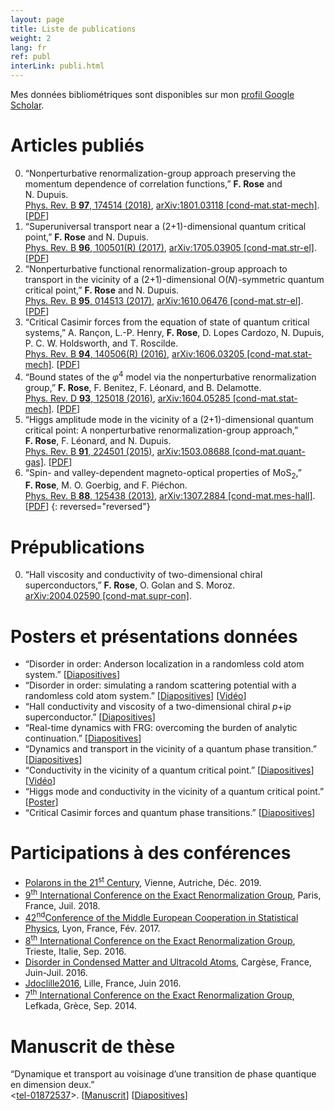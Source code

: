 ```yaml
---
layout: page
title: Liste de publications
weight: 2
lang: fr
ref: publ
interLink: publi.html
---
```


Mes données bibliométriques sont disponibles sur mon [profil Google Scholar](https://scholar.google.com/citations?user=Vw_RiCgAAAAJ).

# Articles publiés

0. “Nonperturbative renormalization-group approach preserving the momentum dependence of correlation functions,” **F.&nbsp;Rose** and N.&nbsp;Dupuis.  
[Phys. Rev. B **97**, 174514 (2018)](https://doi.org/10.1103/PhysRevB.97.174514), [arXiv:1801.03118 [cond-mat.stat-mech]](https://arxiv.org/abs/1801.03118). [[PDF]({{site.baseurl}}/docs/PhysRevB.97.174514.pdf)]
0. “Superuniversal transport near a (2+1)-dimensional quantum critical point,” **F.&nbsp;Rose** and N.&nbsp;Dupuis.  
 [Phys. Rev. B **96**, 100501(R) (2017)](https://dx.doi.org/10.1103/PhysRevB.96.100501), [arXiv:1705.03905 [cond-mat.str-el]](https://arxiv.org/abs/1705.03905). [[PDF]({{site.baseurl}}/docs/PhysRevB.96.100501.pdf)]
0. “Nonperturbative functional renormalization-group approach to transport in the vicinity of a (2+1)-dimensional O(*N*)-symmetric quantum critical point,” **F.&nbsp;Rose** and N.&nbsp;Dupuis.  
 [Phys. Rev. B **95**, 014513 (2017)](https://dx.doi.org/10.1103/PhysRevB.95.014513), [arXiv:1610.06476 [cond-mat.str-el]](https://arxiv.org/abs/1610.06476). [[PDF]({{site.baseurl}}/docs/PhysRevB.95.014513.pdf)]
0. “Critical Casimir forces from the equation of state of quantum critical systems,” A.&nbsp;Rançon, L.-P.&nbsp;Henry, **F.&nbsp;Rose**, D.&nbsp;Lopes&nbsp;Cardozo, N.&nbsp;Dupuis, P.&nbsp;C.&nbsp;W.&nbsp;Holdsworth, and T.&nbsp;Roscilde.  
 [Phys. Rev. B **94**, 140506(R) (2016)](https://dx.doi.org/10.1103/PhysRevB.94.140506), [arXiv:1606.03205 [cond-mat.stat-mech]](https://arxiv.org/abs/1606.03205). [[PDF]({{site.baseurl}}/docs/PhysRevB.94.140506.pdf)]
0. “Bound states of the *φ*<sup>4</sup> model via the nonperturbative renormalization group,” **F.&nbsp;Rose**, F.&nbsp;Benitez, F.&nbsp;Léonard, and B.&nbsp;Delamotte.  
 [Phys. Rev. D **93**, 125018 (2016)](https://dx.doi.org/10.1103/PhysRevD.93.125018), [arXiv:1604.05285 [cond-mat.stat-mech]](https://arxiv.org/abs/1604.05285). [[PDF]({{site.baseurl}}/docs/PhysRevD.93.125018.pdf)]
0. “Higgs amplitude mode in the vicinity of a (2+1)-dimensional quantum critical point: A nonperturbative renormalization-group approach,” **F.&nbsp;Rose**, F.&nbsp;Léonard, and N.&nbsp;Dupuis.  
 [Phys. Rev. B **91**, 224501 (2015)](https://dx.doi.org/10.1103/PhysRevB.91.224501), [arXiv:1503.08688 [cond-mat.quant-gas]](https://arxiv.org/abs/1503.08688). [[PDF]({{site.baseurl}}/docs/PhysRevB.91.224501.pdf)]
0. “Spin- and valley-dependent magneto-optical properties of MoS<sub>2</sub>,” **F.&nbsp;Rose**, M.&nbsp;O.&nbsp;Goerbig, and F.&nbsp;Piéchon.  
 [Phys. Rev. B **88**, 125438 (2013)](https://dx.doi.org/10.1103/PhysRevB.88.125438), [arXiv:1307.2884 [cond-mat.mes-hall]](https://arxiv.org/abs/1307.2884). [[PDF]({{site.baseurl}}/docs/PhysRevB.88.125438.pdf)]
{: reversed="reversed"}

# Prépublications

0.  “Hall viscosity and conductivity of two-dimensional chiral superconductors,” **F.&nbsp;Rose**, O.&nbsp;Golan and S.&nbsp;Moroz.  
[arXiv:2004.02590 [cond-mat.supr-con]](https://arxiv.org/abs/2004.02590).  

# Posters et présentations données

* “Disorder in order: Anderson localization in a randomless cold atom system.” [[Diapositives]({{site.baseurl}}/docs/rose_groupSem20.pdf)]
* “Disorder in order: simulating a random scattering potential with a randomless cold atom system.” [[Diapositives]({{site.baseurl}}/docs/rose_vienna19.pdf)] [[Vidéo](https://www.youtube.com/watch?v=3MMhnhb2H9Y)]
* “Hall conductivity and viscosity of a two-dimensional chiral *p*+i*p* superconductor.” [[Diapositives]({{site.baseurl}}/docs/rose_retreat19.pdf)]
* “Real-time dynamics with FRG: overcoming the burden of analytic continuation.” [[Diapositives]({{site.baseurl}}/docs/rose_erg18.pdf)]
* “Dynamics and transport in the vicinity of a quantum phase transition.” [[Diapositives]({{site.baseurl}}/docs/seminar_munchen.pdf)]
* “Conductivity in the vicinity of a quantum critical point.” [[Diapositives]({{site.baseurl}}/docs/rose_erg16.pdf)] [[Vidéo](https://indico.ictp.it/event/7608/session/2/contribution/42/material/video/0.link)]
* “Higgs mode and conductivity in the vicinity of a quantum critical point.” [[Poster]({{site.baseurl}}/docs/poster_cargese.pdf)]
* “Critical Casimir forces and quantum phase transitions.” [[Diapositives]({{site.baseurl}}/docs/rose_casimir.pdf)]

# Participations à des conférences

* [Polarons in the 21<sup>st</sup> Century](https://www.esi.ac.at/events/e25/), Vienne, Autriche, Déc. 2019.
* [9<sup>th</sup> International Conference on the Exact Renormalization Group](https://erg2018.sciencesconf.org), Paris, France, Juil. 2018.
* [42<sup>nd</sup>Conference of the Middle European Cooperation in Statistical Physics](https://meco42.sciencesconf.org), Lyon, France, Fév. 2017.
* [8<sup>th</sup> International Conference on the Exact Renormalization Group](https://indico.ictp.it/event/7608/), Trieste, Italie, Sep. 2016.
* [Disorder in Condensed Matter and Ultracold Atoms](https://dcmua2016.sciencesconf.org), Cargèse, France, Juin-Juil. 2016.
* [Jdoclille2016](https://jdoclille2016.sciencesconf.org), Lille, France, Juin 2016.
* [7<sup>th</sup> International Conference on the Exact Renormalization Group](http://erg2014.phys.uoa.gr), Lefkada, Grèce, Sep. 2014.



# Manuscrit de thèse

“Dynamique et transport au voisinage d’une transition de phase quantique en dimension deux.”  
<[tel-01872537](https://tel.archives-ouvertes.fr/tel-01872537)>. [[Manuscrit]({{site.baseurl}}/docs/Rose_manuscrit.pdf)] [[Diapositives]({{site.baseurl}}/docs/soutenance_rose.pdf)]

